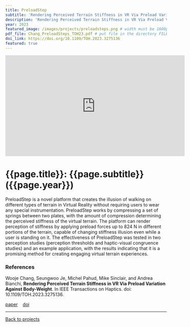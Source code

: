```yaml
---
title: PreloadStep
subtitle: 'Rendering Perceived Terrain Stiffness in VR Via Preload Variation Against Body-Weight'
description: 'Rendering Perceived Terrain Stiffness in VR Via Preload Variation Against Body-Weight'
year: 2023
featured_image: /images/projects/preloadsteps.png # width must be 1600px
pdf_file: Chang_PreloadSteps_TOH23.pdf # put file in the directory FILESii
doi_link: https://doi.org/10.1109/TOH.2023.3275136
featured: true
---
```


<iframe width="560" height="315" src="https://www.youtube.com/embed/khYzNJp0l3o" frameborder="0" allow="accelerometer; autoplay; clipboard-write; encrypted-media; gyroscope; picture-in-picture" allowfullscreen></iframe>

<!-- DO NOT CHANGE MANUALLY -->

# {{page.title}}: {{page.subtitle}} ({{page.year}})

PreloadStep is a novel platform that creates the illusion of walking on different types of terrain in Virtual Reality without requiring users to wear any special instrumentation. PreloadStep works by compressing a set of springs between two plates, with the amount of compression determining the perceived stiffness of the virtual terrain. The platform can render perception of stiffness by applying preload forces up to 824 N in different portions of the terrain, capable of changing stiffness illusion even while a user is standing on it. The effectiveness of PreloadStep was tested in two perception studies (perception thresholds and haptic-visual congruence studies) and an example application, with the results indicating that it is a promising method for creating engaging virtual terrain experiences.

### References

Wooje Chang, Seungwoo Je, Michel Pahud, Mike Sinclair, and Andrea Bianchi, **Rendering Perceived Terrain Stiffness in VR Via Preload Variation Against Body-Weight**. In IEEE Transactions on Haptics. doi: 10.1109/TOH.2023.3275136.

<!-- DO NOT CHANGE MANUALLY -->

<a href="{{ site.url }}/files/{{ page.year }}/{{ page.pdf_file }}" target="_blank">paper</a>&nbsp;&nbsp;&nbsp;
<a href="{{ page.doi_link }}" target="_blank">doi</a>

---

<a href="/index.html" class="button button--large">Back to projects</a>
